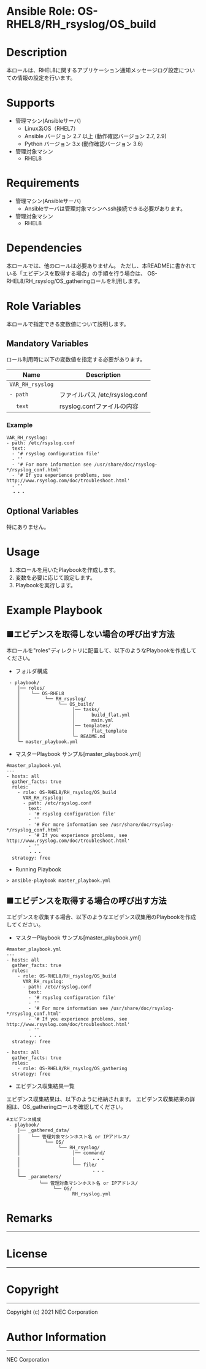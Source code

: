 Ansible Role: OS-RHEL8/RH_rsyslog/OS_build
=======================================================
# Description
本ロールは、RHEL8に関するアプリケーション通知メッセージログ設定についての情報の設定を行います。

# Supports
- 管理マシン(Ansibleサーバ)
  * Linux系OS（RHEL7）
  * Ansible バージョン 2.7 以上 (動作確認バージョン 2.7, 2.9)
  * Python バージョン 3.x  (動作確認バージョン 3.6)
- 管理対象マシン
  * RHEL8

# Requirements
- 管理マシン(Ansibleサーバ)
  * Ansibleサーバは管理対象マシンへssh接続できる必要があります。
- 管理対象マシン
  * RHEL8

# Dependencies

本ロールでは、他のロールは必要ありません。
ただし、本READMEに書かれている「エビデンスを取得する場合」の手順を行う場合は、
OS-RHEL8/RH_rsyslog/OS_gatheringロールを利用します。

# Role Variables

本ロールで指定できる変数値について説明します。

## Mandatory Variables

ロール利用時に以下の変数値を指定する必要があります。

| Name | Description | 
| ---- | ----------- | 
| `VAR_RH_rsyslog` | | 
| `- path` | ファイルパス /etc/rsyslog.conf | 
| &nbsp;&nbsp;&nbsp;&nbsp;`text` | rsyslog.confファイルの内容 | 

### Example
~~~
VAR_RH_rsyslog:
- path: /etc/rsyslog.conf
  text:
  - '# rsyslog configuration file'
  - ''
  - '# For more information see /usr/share/doc/rsyslog-*/rsyslog_conf.html'
  - '# If you experience problems, see http://www.rsyslog.com/doc/troubleshoot.html'
  - ''
  ・・・
~~~


## Optional Variables

特にありません。

# Usage

1. 本ロールを用いたPlaybookを作成します。
2. 変数を必要に応じて設定します。
3. Playbookを実行します。

# Example Playbook

## ■エビデンスを取得しない場合の呼び出す方法

本ロールを"roles"ディレクトリに配置して、以下のようなPlaybookを作成してください。

- フォルダ構成

~~~
 - playbook/
    │── roles/
    │    └── OS-RHEL8
    │         └── RH_rsyslog/
    │              └── OS_build/
    │                   │── tasks/
    │                   │      build_flat.yml
    │                   │      main.yml
    │                   │── templates/
    │                   │      flat_template
    │                   └─ README.md
    └─ master_playbook.yml
~~~

- マスターPlaybook サンプル[master_playbook.yml]

~~~
#master_playbook.yml
---
- hosts: all
  gather_facts: true
  roles:
    - role: OS-RHEL8/RH_rsyslog/OS_build
      VAR_RH_rsyslog:
      - path: /etc/rsyslog.conf
        text:
        - '# rsyslog configuration file'
        - ''
        - '# For more information see /usr/share/doc/rsyslog-*/rsyslog_conf.html'
        - '# If you experience problems, see http://www.rsyslog.com/doc/troubleshoot.html'
        - ''
        ・・・
  strategy: free
~~~

- Running Playbook

~~~
> ansible-playbook master_playbook.yml
~~~

## ■エビデンスを取得する場合の呼び出す方法

エビデンスを収集する場合、以下のようなエビデンス収集用のPlaybookを作成してください。  

- マスターPlaybook サンプル[master_playbook.yml]

~~~
#master_playbook.yml
---
- hosts: all
  gather_facts: true
  roles:
    - role: OS-RHEL8/RH_rsyslog/OS_build
      VAR_RH_rsyslog:
      - path: /etc/rsyslog.conf
        text:
        - '# rsyslog configuration file'
        - ''
        - '# For more information see /usr/share/doc/rsyslog-*/rsyslog_conf.html'
        - '# If you experience problems, see http://www.rsyslog.com/doc/troubleshoot.html'
        - ''
        ・・・
  strategy: free

- hosts: all
  gather_facts: true
  roles:
    - role: OS-RHEL8/RH_rsyslog/OS_gathering
  strategy: free
~~~

- エビデンス収集結果一覧

エビデンス収集結果は、以下のように格納されます。
エビデンス収集結果の詳細は、OS_gatheringロールを確認してください。

~~~
#エビデンス構成
 - playbook/
    │── _gathered_data/
    │    └── 管理対象マシンホスト名 or IPアドレス/
    │         └── OS/
    │              └── RH_rsyslog/
    │                   │── command/
    │                   │      ・・・
    │                   └── file/
    │                          ・・・
    └── _parameters/
            └── 管理対象マシンホスト名 or IPアドレス/
                 └── OS/
                        RH_rsyslog.yml
~~~

# Remarks
-------

# License
-------

# Copyright
---------
Copyright (c) 2021 NEC Corporation

# Author Information
------------------
NEC Corporation
